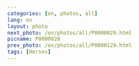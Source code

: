 ```yaml
---
categories: [en, photos, all]
lang: en
layout: photo
next_photo: /en/photos/all/P0000029.html
picname: P0000028
prev_photo: /en/photos/all/P0000129.html
tags: [Horses]
---
```

